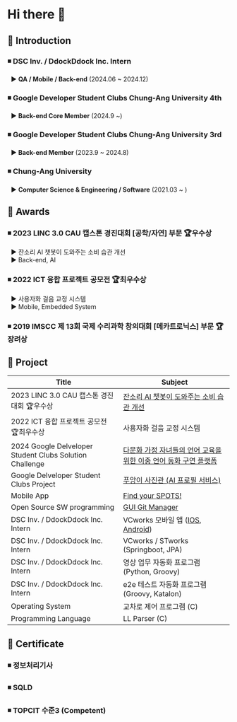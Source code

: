 # Hi there 👋

## 📌 Introduction
### ◾ DSC Inv. / DdockDdock Inc. Intern  
&nbsp; ▶️ **QA / Mobile / Back-end** (2024.06 ~ 2024.12)  

### ◾ Google Developer Student Clubs Chung-Ang University 4th   
&nbsp; ▶️ **Back-end Core Member** (2024.9 ~)  

### ◾ Google Developer Student Clubs Chung-Ang University 3rd   
&nbsp; ▶️ **Back-end Member** (2023.9 ~ 2024.8)  

### ◾ Chung-Ang University   
&nbsp; ▶️ **Computer Science & Engineering / Software** (2021.03 ~ )

## 📌 Awards
### ◾ **2023 LINC 3.0 CAU 캡스톤 경진대회 [공학/자연] 부문 🏆우수상**   
&nbsp; ▶️ 잔소리 AI 챗봇이 도와주는 소비 습관 개선  
&nbsp; ▶️ Back-end, AI  

### ◾ **2022 ICT 융합 프로젝트 공모전 🏆최우수상**   
&nbsp; ▶️ 사용자화 걸음 교정 시스템   
&nbsp; ▶️ Mobile, Embedded System  

### ◾ **2019 IMSCC 제 13회 국제 수리과학 창의대회 [메카트로닉스] 부문 🏆장려상**  


## 📌 Project
|Title|Subject|
|---|---|
|2023 LINC 3.0 CAU 캡스톤 경진대회 🏆우수상|[잔소리 AI 챗봇이 도와주는 소비 습관 개선](https://github.com/alsrudrl1220/Walletty)|
|2022 ICT 융합 프로젝트 공모전 🏆최우수상 |사용자화 걸음 교정 시스템|
|2024 Google Delveloper Student Clubs Solution Challenge|[다문화 가정 자녀들의 언어 교육을 위한 이중 언어 동화 구연 플랫폼](https://github.com/GDSC-CAU/FTIsland-BE)|
|Google Delveloper Student Clubs Project|[푸앙이 사진관 (AI 프로필 서비스)](https://github.com/GDSC-CAU/PuangFilm-BE)|
|Mobile App|[Find your SPOTS!](https://github.com/SpotSpots/spots_front)|
|Open Source SW programming|[GUI Git Manager](https://github.com/alsrudrl1220/GUI-Git-Manager)|
|DSC Inv. / DdockDdock Inc. Intern|VCworks 모바일 앱 ([IOS](https://apps.apple.com/kr/app/vcworks/id6738978723), [Android](https://play.google.com/store/apps/details?id=com.vcworks.mobile&hl=ko))|
|DSC Inv. / DdockDdock Inc. Intern|VCworks / STworks (Springboot, JPA)|
|DSC Inv. / DdockDdock Inc. Intern|영상 업무 자동화 프로그램 (Python, Groovy)|
|DSC Inv. / DdockDdock Inc. Intern|e2e 테스트 자동화 프로그램 (Groovy, Katalon)|
|Operating System|교차로 제어 프로그램 (C)|
|Programming Language|LL Parser (C) |

## 📌 Certificate
### ◾ 정보처리기사  
### ◾ SQLD  
### ◾ TOPCIT 수준3 (Competent)  

<!--
**alsrudrl1220/alsrudrl1220** is a ✨ _special_ ✨ repository because its `README.md` (this file) appears on your GitHub profile.

Here are some ideas to get you started:

- 🔭 I’m currently working on ...
- 🌱 I’m currently learning ...
- 👯 I’m looking to collaborate on ...
- 🤔 I’m looking for help with ...
- 💬 Ask me about ...
- 📫 How to reach me: ...
- 😄 Pronouns: ...
- ⚡ Fun fact: ...


|Period|Title|Subject|
|------|---|---|
|23.09 ~ 23.12|2023 LINC 3.0 CAU 캡스톤 경진대회 🏆우수상|잔소리 AI 챗봇이 도와주는 소비 습관 개선|
|22.01 ~ 22.04|2022 ICT 융합 프로젝트 공모전 🏆최우수상 |사용자화 걸음 교정 시스템|
|24.01 ~ 24.02|2024 Google Delveloper Student Clubs Solution Challenge|다문화 가정 자녀들의 언어 교육을 위한 이중 언어 동화 구연 플랫폼|
|24.07 ~ 24.09|Google Delveloper Student Clubs|푸앙이 사진관 (AI 프로필 서비스)|
|23.11 ~ 24.12||Find your SPOTS!|
|23.04 ~ 23.06||GUI Git Manager|
|24.09 ~ 24.12||VC Works 모바일 앱 (IOS, Android)|
|24.07||영상 업무 자동화 프로그램|
|23.05||교차로 제어 프로그램|
|22.11||LL Parser|


CECOM
GDSC
chAOS
CLUG


[![Top Langs](https://github-readme-stats.vercel.app/api/top-langs/?username=alsrudrl1220)](https://github.com/anuraghazra/github-readme-stats)

-->
